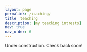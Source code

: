 ```yaml
---
layout: page
permalink: /teaching/
title: teaching
description: [my teaching intrests]
nav: true
nav_order: 6
---
```


Under construction. Check back soon!
